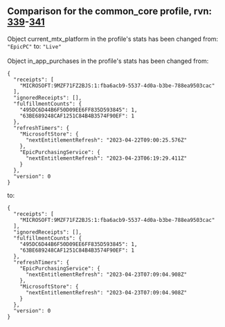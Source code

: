 ## Comparison for the common_core profile, rvn: [339](https://github.com/PRO100KatYT/FortniteProfileRevisions/tree/main/profiles/common_core/339%20common_core.json)-[341](https://github.com/PRO100KatYT/FortniteProfileRevisions/tree/main/profiles/common_core/341%20common_core.json)

Object current_mtx_platform in the profile's stats has been changed from: `"EpicPC"` to: `"Live"`
<br><br>
Object in_app_purchases in the profile's stats has been changed from:

```
{
  "receipts": [
    "MICROSOFT:9MZF71FZ2BJS:1:fba6acb9-5537-4d0a-b3be-788ea9503cac"
  ],
  "ignoredReceipts": [],
  "fulfillmentCounts": {
    "495DC6D44B6F50D09EE6FF835D593845": 1,
    "63BE689248CAF1251C84B4B3574F90EF": 1
  },
  "refreshTimers": {
    "MicrosoftStore": {
      "nextEntitlementRefresh": "2023-04-22T09:00:25.576Z"
    },
    "EpicPurchasingService": {
      "nextEntitlementRefresh": "2023-04-23T06:19:29.411Z"
    }
  },
  "version": 0
}
```

to:

```
{
  "receipts": [
    "MICROSOFT:9MZF71FZ2BJS:1:fba6acb9-5537-4d0a-b3be-788ea9503cac"
  ],
  "ignoredReceipts": [],
  "fulfillmentCounts": {
    "495DC6D44B6F50D09EE6FF835D593845": 1,
    "63BE689248CAF1251C84B4B3574F90EF": 1
  },
  "refreshTimers": {
    "EpicPurchasingService": {
      "nextEntitlementRefresh": "2023-04-23T07:09:04.908Z"
    },
    "MicrosoftStore": {
      "nextEntitlementRefresh": "2023-04-23T07:09:04.908Z"
    }
  },
  "version": 0
}
```

<br><br>
